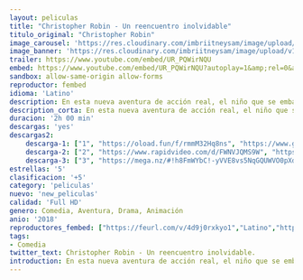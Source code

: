 ```yaml
---
layout: peliculas
title: "Christopher Robin - Un reencuentro inolvidable"
titulo_original: "Christopher Robin"
image_carousel: 'https://res.cloudinary.com/imbriitneysam/image/upload/v1542224612/robin-poster-min.jpg'
image_banner: 'https://res.cloudinary.com/imbriitneysam/image/upload/v1542224612/robin-banner-min.jpg'
trailer: https://www.youtube.com/embed/UR_PQWirNQU
embed: https://www.youtube.com/embed/UR_PQWirNQU?autoplay=1&amp;rel=0&amp;hd=1&border=0&wmode=opaque&enablejsapi=1&modestbranding=1&controls=1&showinfo=0
sandbox: allow-same-origin allow-forms
reproductor: fembed
idioma: 'Latino'
description: En esta nueva aventura de acción real, el niño que se embarcó en innumerables aventuras en el bosque de los Cien Acres con su banda de animales de peluche, ha crecido y… ha perdido el rumbo. Ahora les toca a sus amigos de la infancia aventurarse en nuestro mundo y ayudar a Christopher Robin a recordar al niño cariñoso y juguetón que aún tiene dentro.
description_corta: En esta nueva aventura de acción real, el niño que se embarcó en innumerables aventuras en el bosque de los Cien Acres con su banda de animales de peluche, ha crecido y… ha perdido el rumbo. Ahora les toca a sus amigos de la..
duracion: '2h 00 min'
descargas: 'yes'
descargas2:
    descarga-1: ["1", "https://oload.fun/f/rmmM32Hq8ns", "https://www.google.com/s2/favicons?domain=openload.co","OpenLoad","https://res.cloudinary.com/imbriitneysam/image/upload/v1541473684/mexico.png", "Latino", "Full HD"]
    descarga-2: ["2", "https://www.rapidvideo.com/d/FWNVJQMS9W", "https://www.google.com/s2/favicons?domain=www.rapidvideo.com","RapidVideo","https://res.cloudinary.com/imbriitneysam/image/upload/v1541473684/mexico.png", "Latino", "Full HD"]
    descarga-3: ["3", "https://mega.nz/#!h8FmWYbC!-yVVE8vs5NqGQUWVO0pXdvVeRODCIQ4ehRYnDhBlKOg", "https://www.google.com/s2/favicons?domain=mega.nz","Mega","https://res.cloudinary.com/imbriitneysam/image/upload/v1541473684/mexico.png", "Latino", "Full HD"]
estrellas: '5'
clasificacion: '+5'
category: 'peliculas'
nuevo: 'new_peliculas'
calidad: 'Full HD'
genero: Comedia, Aventura, Drama, Animación
anio: '2018'
reproductores_fembed: ["https://feurl.com/v/4d9j0rxkyo1","Latino","https://feurl.com/v/e2nj6a-0kpgggpl","Latino","https://animekao.xyz/v/05vl3zq-nv6","Latino","https://www.fembed.com/v/40ox7p8zy98","Latino","https://feurl.com/v/059l14613nv","Latino"]
tags:
- Comedia
twitter_text: Christopher Robin - Un reencuentro inolvidable.
introduction: En esta nueva aventura de acción real, el niño que se embarcó en innumerables aventuras en el bosque de los Cien Acres con su banda de animales de peluche, ha crecido y… ha perdido el rumbo. Ahora les toca a sus amigos de la..
---
```



 







